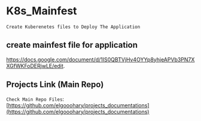 # K8s_Mainfest
`Create Kuberenetes files to Deploy The Application`
## create mainfest file for application
https://docs.google.com/document/d/1IS0QBTVjHv4OYYp8yhjeAPVb3PN7XXGfWKFoDERjwLE/edit.

## Projects Link (Main Repo)
`Check Main Repo Files`: [https://github.com/elgooohary/projects_documentations](https://github.com/elgooohary/projects_documentations)
